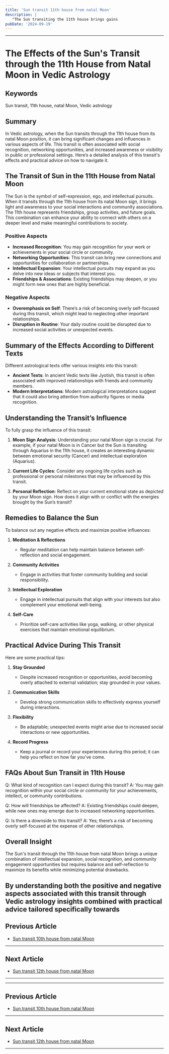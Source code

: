 ```yaml
---
title: 'Sun transit 11th house from natal Moon'
description: |
   "The Sun transiting the 11th house brings gains
pubDate: '2024-09-19'
---
```


---
# The Effects of the Sun's Transit through the 11th House from Natal Moon in Vedic Astrology

## Keywords
Sun transit, 11th house, natal Moon, Vedic astrology

## Summary
In Vedic astrology, when the Sun transits through the 11th house from its natal Moon position, it can bring significant changes and influences in various aspects of life. This transit is often associated with social recognition, networking opportunities, and increased awareness or visibility in public or professional settings. Here’s a detailed analysis of this transit's effects and practical advice on how to navigate it.

## The Transit of Sun in the 11th House from Natal Moon

The Sun is the symbol of self-expression, ego, and intellectual pursuits. When it transits through the 11th house from its natal Moon sign, it brings light and awareness to your social interactions and community associations. The 11th house represents friendships, group activities, and future goals. This combination can enhance your ability to connect with others on a deeper level and make meaningful contributions to society.

### Positive Aspects
- **Increased Recognition**: You may gain recognition for your work or achievements in your social circle or community.
- **Networking Opportunities**: This transit can bring new connections and opportunities for collaboration or partnerships.
- **Intellectual Expansion**: Your intellectual pursuits may expand as you delve into new ideas or subjects that interest you.
- **Friendships & Associations**: Existing friendships may deepen, or you might form new ones that are highly beneficial.

### Negative Aspects
- **Overemphasis on Self**: There’s a risk of becoming overly self-focused during this transit, which might lead to neglecting other important relationships.
- **Disruption in Routine**: Your daily routine could be disrupted due to increased social activities or unexpected events.

## Summary of the Effects According to Different Texts

Different astrological texts offer various insights into this transit:

- **Ancient Texts**: In ancient Vedic texts like Jyotish, this transit is often associated with improved relationships with friends and community members.
- **Modern Interpretations**: Modern astrological interpretations suggest that it could also bring attention from authority figures or media recognition.

## Understanding the Transit’s Influence

To fully grasp the influence of this transit:

1. **Moon Sign Analysis**: Understanding your natal Moon sign is crucial. For example, if your natal Moon is in Cancer but the Sun is transiting through Aquarius in the 11th house, it creates an interesting dynamic between emotional security (Cancer) and intellectual exploration (Aquarius).
   
2. **Current Life Cycles**: Consider any ongoing life cycles such as professional or personal milestones that may be influenced by this transit.

3. **Personal Reflection**: Reflect on your current emotional state as depicted by your Moon sign. How does it align with or conflict with the energies brought by the Sun’s transit?

## Remedies to Balance the Sun

To balance out any negative effects and maximize positive influences:

1. **Meditation & Reflections**
   - Regular meditation can help maintain balance between self-reflection and social engagement.
   
2. **Community Activities**
   - Engage in activities that foster community building and social responsibility.
   
3. **Intellectual Exploration**
   - Engage in intellectual pursuits that align with your interests but also complement your emotional well-being.

4. **Self-Care**
   - Prioritize self-care activities like yoga, walking, or other physical exercises that maintain emotional equilibrium.

## Practical Advice During This Transit

Here are some practical tips:

1. **Stay Grounded**
   - Despite increased recognition or opportunities, avoid becoming overly attached to external validation; stay grounded in your values.

2. **Communication Skills**
   - Develop strong communication skills to effectively express yourself during interactions.

3. **Flexibility**
   - Be adaptable; unexpected events might arise due to increased social interactions or new opportunities.

4. **Record Progress**
   - Keep a journal or record your experiences during this period; it can help you reflect on how far you've come.

## FAQs About Sun Transit in 11th House

Q: What kind of recognition can I expect during this transit?
A: You may gain recognition within your social circle or community for your achievements, intellect, or community contributions.

Q: How will friendships be affected?
A: Existing friendships could deepen, while new ones may emerge due to increased networking opportunities.

Q: Is there a downside to this transit?
A: Yes; there’s a risk of becoming overly self-focused at the expense of other relationships.

## Overall Insight

The Sun's transit through the 11th house from natal Moon brings a unique combination of intellectual expansion, social recognition, and community engagement opportunities but requires balance and self-reflection to maximize its benefits while minimizing potential drawbacks.

By understanding both the positive and negative aspects associated with this transit through Vedic astrology insights combined with practical advice tailored specifically towards
---

## Previous Article
- [Sun transit 10th house from natal Moon](200110_Sun_transit_10th_house_from_natal_Moon.md)

---

## Next Article
- [Sun transit 12th house from natal Moon](200112_Sun_transit_12th_house_from_natal_Moon.md)

---
---

## Previous Article
- [Sun transit 10th house from natal Moon](200110_Sun_transit_10th_house_from_natal_Moon.md)

---

## Next Article
- [Sun transit 12th house from natal Moon](200112_Sun_transit_12th_house_from_natal_Moon.md)

---
